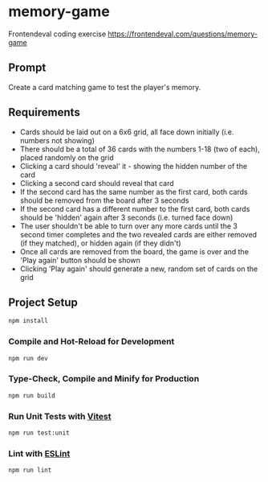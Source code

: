 # memory-game

Frontendeval coding exercise https://frontendeval.com/questions/memory-game

## Prompt

Create a card matching game to test the player's memory.

## Requirements

- Cards should be laid out on a 6x6 grid, all face down initially (i.e. numbers not showing)
- There should be a total of 36 cards with the numbers 1-18 (two of each), placed randomly on the grid
- Clicking a card should 'reveal' it - showing the hidden number of the card
- Clicking a second card should reveal that card
- If the second card has the same number as the first card, both cards should be removed from the board after 3 seconds
- If the second card has a different number to the first card, both cards should be 'hidden' again after 3 seconds (i.e. turned face down)
- The user shouldn't be able to turn over any more cards until the 3 second timer completes and the two revealed cards are either removed (if they matched), or hidden again (if they didn't)
- Once all cards are removed from the board, the game is over and the 'Play again' button should be shown
- Clicking 'Play again' should generate a new, random set of cards on the grid

## Project Setup

```sh
npm install
```

### Compile and Hot-Reload for Development

```sh
npm run dev
```

### Type-Check, Compile and Minify for Production

```sh
npm run build
```

### Run Unit Tests with [Vitest](https://vitest.dev/)

```sh
npm run test:unit
```

### Lint with [ESLint](https://eslint.org/)

```sh
npm run lint
```
